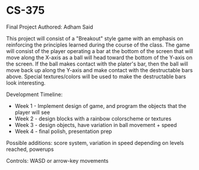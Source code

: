 # CS-375
Final Project
Authored: Adham Said

This project will consist of a "Breakout" style game with an emphasis on reinforcing the principles learned during the course of the class. The game will consist of the player operating a bar at the bottom of the screen that will move along the X-axis as a ball will head toward the bottom of the Y-axis on the screen. If the ball makes contact with the plater's bar, then the ball will move back up along the Y-axis and make contact with the destructable bars above. Special textures/colors will be used to make the destructable bars look interesting.

Development Timeline:

-   Week 1 - Implement design of game, and program the objects that the player will see
-   Week 2 - design blocks with a rainbow colorscheme or textures
-   Week 3 - design objects, have variation in ball movement + speed
-   Week 4 - final polish, presentation prep


Possible additions: score system, variation in speed depending on levels reached, powerups

Controls: WASD or arrow-key movements


	
